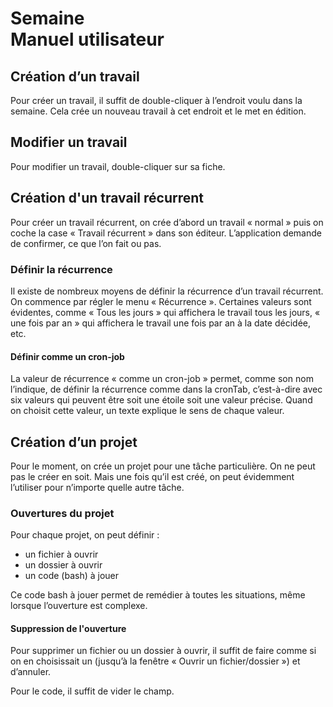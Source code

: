 # Semaine<br>Manuel utilisateur


<a name="creertravail"></a>

## Création d’un travail

Pour créer un travail, il suffit de double-cliquer à l’endroit voulu dans la semaine. Cela crée un nouveau travail à cet endroit et le met en édition.

<a name="modifiertravail">

## Modifier un travail

Pour modifier un travail, double-cliquer sur sa fiche.

<a name="creertravailrecurrent"></a>

## Création d'un travail récurrent

Pour créer un travail récurrent, on crée d’abord un travail « normal » puis on coche la case « Travail récurrent » dans son éditeur. L’application demande de confirmer, ce que l’on fait ou pas.

### Définir la récurrence

Il existe de nombreux moyens de définir la récurrence d’un travail récurrent. On commence par régler le menu « Récurrence ». Certaines valeurs sont évidentes, comme « Tous les jours » qui affichera le travail tous les jours, « une fois par an » qui affichera le travail une fois par an à la date décidée, etc.

#### Définir comme un cron-job

La valeur de récurrence « comme un cron-job » permet, comme son nom l’indique, de définir la récurrence comme dans la cronTab, c’est-à-dire avec six valeurs qui peuvent être soit une étoile soit une valeur précise. Quand on choisit cette valeur, un texte explique le sens de chaque valeur.



## Création d’un projet

Pour le moment, on crée un projet pour une tâche particulière. On ne peut pas le créer en soit. Mais une fois qu’il est créé, on peut évidemment l’utiliser pour n’importe quelle autre tâche.

### Ouvertures du projet

Pour chaque projet, on peut définir :

* un fichier à ouvrir
* un dossier à ouvrir
* un code (bash) à jouer

Ce code bash à jouer permet de remédier à toutes les situations, même lorsque l’ouverture est complexe.

#### Suppression de l'ouverture

Pour supprimer un fichier ou un dossier à ouvrir, il suffit de faire comme si on en choisissait un (jusqu’à la fenêtre « Ouvrir un fichier/dossier ») et d’annuler.

Pour le code, il suffit de vider le champ.